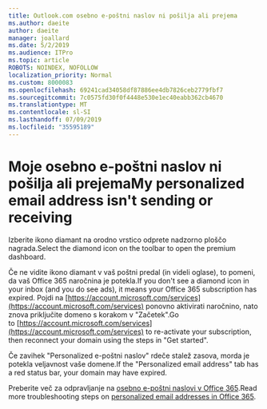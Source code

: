 ```yaml
---
title: Outlook.com osebno e-poštni naslov ni pošilja ali prejema
ms.author: daeite
author: daeite
manager: joallard
ms.date: 5/2/2019
ms.audience: ITPro
ms.topic: article
ROBOTS: NOINDEX, NOFOLLOW
localization_priority: Normal
ms.custom: 8000083
ms.openlocfilehash: 69241cad34058df87886ee4db7826ceb2779fbf7
ms.sourcegitcommit: 7c0575fd30f0f4448e530e1ec40eabb362cb4670
ms.translationtype: MT
ms.contentlocale: sl-SI
ms.lasthandoff: 07/09/2019
ms.locfileid: "35595189"
---
```

# <a name="my-personalized-email-address-isnt-sending-or-receiving"></a><span data-ttu-id="0f7e0-102">Moje osebno e-poštni naslov ni pošilja ali prejema</span><span class="sxs-lookup"><span data-stu-id="0f7e0-102">My personalized email address isn't sending or receiving</span></span>

<span data-ttu-id="0f7e0-103">Izberite ikono diamant na orodno vrstico odprete nadzorno ploščo nagrada.</span><span class="sxs-lookup"><span data-stu-id="0f7e0-103">Select the diamond icon on the toolbar to open the premium dashboard.</span></span>

<span data-ttu-id="0f7e0-104">Če ne vidite ikono diamant v vaš poštni predal (in videli oglase), to pomeni, da vaš Office 365 naročnina je potekla.</span><span class="sxs-lookup"><span data-stu-id="0f7e0-104">If you don't see a diamond icon in your inbox (and you do see ads), it means your Office 365 subscription has expired.</span></span> <span data-ttu-id="0f7e0-105">Pojdi na [https://account.microsoft.com/services](https://account.microsoft.com/services) ponovno aktivirati naročnino, nato znova priključite domeno s korakom v "Začetek".</span><span class="sxs-lookup"><span data-stu-id="0f7e0-105">Go to [https://account.microsoft.com/services](https://account.microsoft.com/services) to re-activate your subscription, then reconnect your domain using the steps in "Get started".</span></span>

<span data-ttu-id="0f7e0-106">Če zavihek "Personalized e-poštni naslov" rdeče stalež zasova, morda je potekla veljavnost vaše domene.</span><span class="sxs-lookup"><span data-stu-id="0f7e0-106">If the "Personalized email address" tab has a red status bar, your domain may have expired.</span></span>

<span data-ttu-id="0f7e0-107">Preberite več za odpravljanje na [osebno e-poštni naslovi v Office 365](https://support.office.com/article/75416a58-b225-4c02-8c07-8979403b427b?wt.mc_id=Office_Outlook_com_Alchemy).</span><span class="sxs-lookup"><span data-stu-id="0f7e0-107">Read more troubleshooting steps on [personalized email addresses in Office 365](https://support.office.com/article/75416a58-b225-4c02-8c07-8979403b427b?wt.mc_id=Office_Outlook_com_Alchemy).</span></span>